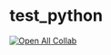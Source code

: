 # test_python

[![Open All Collab](https://colab.research.google.com/assets/colab-badge.svg)](https://colab.research.google.com/github/github/marouane-tradelab/test_python)

